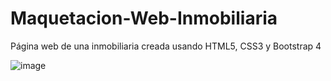 # Maquetacion-Web-Inmobiliaria
Página web de una inmobiliaria creada usando HTML5, CSS3 y Bootstrap 4

![image](https://user-images.githubusercontent.com/30531913/232329085-1ec51239-1cca-4357-8ed7-de8e595bcd77.png)
